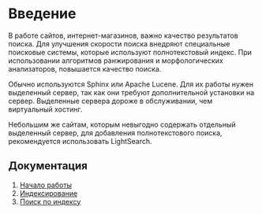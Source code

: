 # Введение
В работе сайтов, интернет-магазинов, важно качество результатов поиска. Для улучшения скорости поиска внедряют специальные поисковые системы, которые используют полнотекстовый индекс. При использовании алгоритмов ранжирования и морфологических анализаторов, повышается качество поиска.

Обычно используются Sphinx или Apache Lucene. Для их работы нужен выделенный сервер, так как они требуют дополнительной установки на сервер. Выделенные сервера дороже в обслуживании, чем виртуальный хостинг. 

Небольшим же сайтам, которым невыгодно содержать отдельный выделенный сервер, для добавления полнотекстового поиска, рекомендуется использовать LightSearch.

## Документация
1. [Начало работы](docs/getting-started.md)
2. [Индексирование](docs/indexing.md)
3. [Поиск по индексу](docs/searching.md)